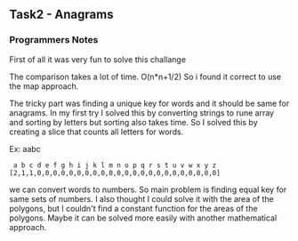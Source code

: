 ## Task2 - Anagrams
### Programmers Notes
First of all it was very fun to solve this challange

The comparison takes a lot of time. O(n*n+1/2)
So i found it correct to use the map approach.

The tricky part was finding a unique key for words and it should be same for anagrams.
In my first try I solved this by converting strings to rune array and sorting by letters but sorting also takes time.
So I solved this by creating a slice that counts all letters for words.

Ex:
aabc
```text
 a b c d e f g h i j k l m n o p q r s t u v w x y z
[2,1,1,0,0,0,0,0,0,0,0,0,0,0,0,0,0,0,0,0,0,0,0,0,0,0]
```

we can convert words to numbers. So main problem is finding equal key for same sets of numbers. I also thought I could solve it with the area of the polygons, but I couldn't find a constant function for the areas of the polygons. Maybe it can be solved more easily with another mathematical approach.